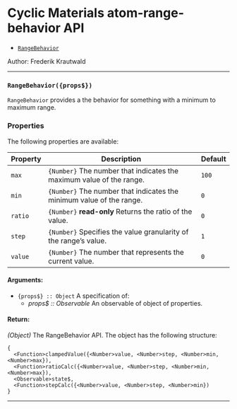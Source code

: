 
# Cyclic Materials atom-range-behavior API

- [`RangeBehavior`](#RangeBehavior)

Author: Frederik Krautwald

- - -

### <a id="RangeBehavior"></a> `RangeBehavior({props$})`

`RangeBehavior` provides a the behavior for something with a minimum
to maximum range.

### Properties

The following properties are available:

Property | Description | Default
---------|-------------|---------
`max` | `{Number}` The number that indicates the maximum value of the range. | `100`
`min` | `{Number}` The number that indicates the minimum value of the range. | `0`
`ratio` | `{Number}` **read-only** Returns the ratio of the value. | `0`
`step` | `{Number}` Specifies the value granularity of the range’s value. | `1`
`value` | `{Number}` The number that represents the current value. | `0`

#### Arguments:

- `{props$} :: Object` A specification of: 
    - *props$ :: Observable* An observable of object of properties.

#### Return:

*(Object)* The RangeBehavior API. The object has the following structure:

    {
      <Function>clampedValue({<Number>value, <Number>step, <Number>min, <Number>max}),
      <Function>ratioCalc({<Number>value, <Number>step, <Number>min, <Number>max}),
      <Observable>state$,
      <Function>stepCalc({<Number>value, <Number>step, <Number>min})
    }

- - -

